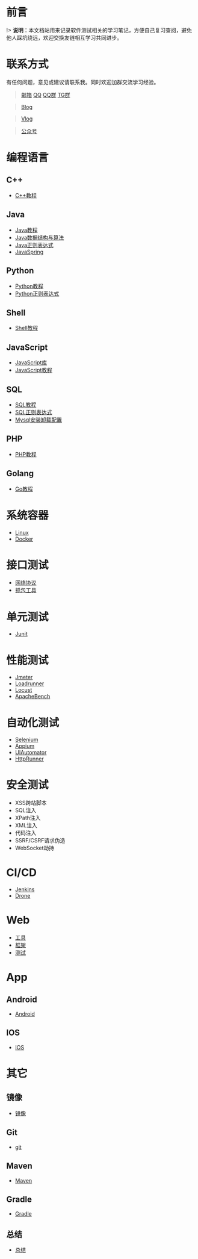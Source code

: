 # 前言
!> <b>说明</b>：本文档站用来记录软件测试相关的学习笔记，方便自己复习查阅，避免他人踩坑绕远，欢迎交换友链相互学习共同进步。

# 联系方式
有任何问题，意见或建议请联系我。同时欢迎加群交流学习经验。

> [邮箱](mailto:lsaiah@126.com) [QQ](tencent://Message/?Uin=814612233) [QQ群](https://jq.qq.com/?_wv=1027&k=ZWqrDa7s) [TG群](https://t.me/kwaiyu)

> [Blog](https://www.lsaiah.cn)

> [Vlog]()

> [公众号]()

# 编程语言

## C++
 * [C++教程](编程语言/c++/C++Tutorial.md)
 
## Java
 * [Java教程](编程语言/java/JavaTutorial.md)
 * [Java数据结构与算法](编程语言/java/JavaDataStructure.md)
 * [Java正则表达式](编程语言/java/JavaRegularExpression.md)
 * [JavaSpring](编程语言/java/JavaSpring.md)
 
## Python
 * [Python教程](编程语言/python/PythonTutorial.md)
 * [Python正则表达式](编程语言/python/PythonRegularExpression.md)
 
## Shell
 * [Shell教程](编程语言/Shell.md)
 
## JavaScript
 * [JavaScript库](编程语言/javascript/JavaScriptLibraries.md)
 * [JavaScript教程](编程语言/javascript/JavaScriptTutorial.md)
 
## SQL
 * [SQL教程](编程语言/sql/SQLTutorial.md)
 * [SQL正则表达式](编程语言/sql/SQLRegularExpression.md)
 * [Mysql安装卸载配置](编程语言/sql/mysql.md)
 
## PHP
 * [PHP教程](编程语言/php/PHPTutorial.md)
 
## Golang
 * [Go教程](编程语言/go/GoTutorial.md)
 
# 系统容器
 * [Linux](/系统容器/Linux.md)
 * [Docker](/系统容器/Docker.md)
 
# 接口测试
 * [网络协议](/接口测试/网络协议.md)
 * [抓包工具](/接口测试/抓包工具.md)
 
# 单元测试
 * [Junit](/单元测试/Junit.md)
 
# 性能测试
 * [Jmeter](/性能测试/Jmeter.md)
 * [Loadrunner](/性能测试/Loadrunner.md)
 * [Locust](/性能测试/Jmeter.md)
 * [ApacheBench](/性能测试/ApacheBench.md)

# 自动化测试
 * [Selenium](/自动化测试/Selenium.md)
 * [Appium](/自动化测试/Appium.md)
 * [UIAutomator](/自动化测试/UIAutomator.md)
 * [HttpRunner](/自动化测试/HttpRunner.md)
 
# 安全测试
 * XSS跨站脚本
 * SQL注入
 * XPath注入
 * XML注入
 * 代码注入
 * SSRF/CSRF请求伪造
 * WebSocket劫持

# CI/CD
 * [Jenkins](/CICD/Jenkins.md)
 * [Drone](/CICD/Drone.md)
 
# Web
 * [工具](/Web/WebTools.md)
 * [框架](/Web/框架.md)
 * [测试](/Web/webtest.md)
 
# App

## Android
 * [Android](/App/android/android.md)
 
## IOS
 * [IOS](/App/ios)
 
# 其它

## 镜像
 * [镜像](/其它/镜像.md)
 
## Git
 * [git](/其它/git.md)
 
## Maven
 * [Maven](/其它/Maven.md)
 
## Gradle
 * [Gradle](/其它/Gradle.md)
 
## 总结
 * [总结](/其它/面试.md)
 